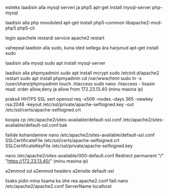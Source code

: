 esiteks laadisin alla mysql serveri ja php5
apt-get install mysql-server php-mysql

laadisin alla php mooduleid
apt-get install php5-common libapache2-mod-php5 php5-cli

tegin apachele restardi
service apache2 restart

vahepeal laadisin alla sudo, kuna oled sellega ära harjunud
apt-get install sudo

laadisin alla mysql
sudo apt install mysql-server

laadisin alla phpmyadmini
sudo apt install mcrypt
sudo /etcinit.d/apache2 restart
sudo apt install phpmyadmin
cd /var/www/html
sudo ln -s /user/share/phpmyadmin
touch .htaccess
sudo nano .htaccess - lisasin read: order allow,deny ja allow from 172.23.13.40 (minu masina ip)

praks4 HHTPS
SSL sert
openssl req -x509 -nodes -days 365 -newkey rsa:2048 -keyout /etc/ssl/private/apache-selfsigned.key -out /etc/ssl/certs/apache-selfsigned.crt 

koopia
cp /etc/apache2/sites-available/default-ssl.conf /etc/apache2/sites-available/default-ssl.conf.bak

failide kohandamine
nano /etc/apache2/sites-available/default-ssl.conf
	SSLCertificateFile      /etc/ssl/certs/apache-selfsigned.crt
	SSLCertificateKeyFile /etc/ssl/private/apache-selfsigned.key

nano /etc/apache2/sites-available/000-default.conf
	Redirect permanent "/" "https://172.23.13.40/"  (minu masina ip)

a2enmod ssl
a2enmod headers
a2ensite default-ssl

lisaks pidin mina lisama ka ühe rea apache2.conf faili
nano /etc/apache2/apache2.conf
	ServerName localhost


